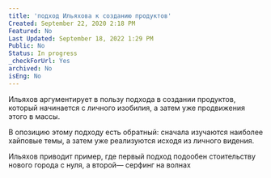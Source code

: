 ```yaml
---
title: 'подход Ильяхова к созданию продуктов'
Created: September 22, 2020 2:18 PM
Featured: No
Last Updated: September 18, 2022 1:29 PM
Public: No
Status: In progress
_checkForUrl: Yes
archived: No
isEng: No
---
```


Ильяхов аргументирует в пользу подхода в создании продуктов, который начинается с личного изобилия, а затем уже продвижения этого в массы.

В опозицию этому подходу есть обратный: сначала изучаются наиболее хайповые темы, а затем уже реализуются исходя из личного видения.

Ильяхов приводит пример, где первый подход подообен стоительству нового города с нуля, а второй— серфинг на волнах